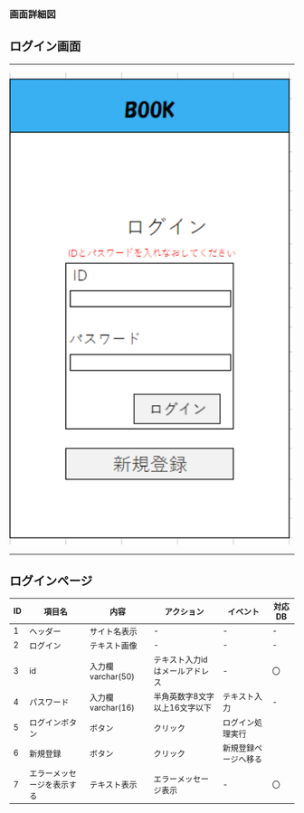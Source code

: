 ### 画面詳細図
## ログイン画面
*****
<img src="img/rogin1.png" width="500">

*****
## ログインページ
| ID | 項目名 | 内容 | アクション | イベント | 対応DB |
|----|------|-----|-----------|----------|--------|
|1   |ヘッダー|サイト名表示|-|-|-|
|2   |ログイン|テキスト画像|-|-|-|
|3   |id|入力欄varchar(50)|テキスト入力idはメールアドレス|-|〇|
|4   |パスワード|入力欄varchar(16)|半角英数字8文字以上16文字以下|テキスト入力|-|〇|
|5   |ログインボタン|ボタン|クリック|ログイン処理実行||
|6   |新規登録|ボタン|クリック|新規登録ページへ移る||
|7   |エラーメッセージを表示する|テキスト表示|エラーメッセージ表示|-|〇|



